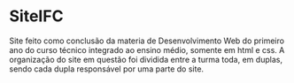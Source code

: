 # SiteIFC
 Site feito como conclusão da materia de Desenvolvimento Web do primeiro ano do curso técnico integrado ao ensino médio, somente em html e css.
 A organização do site em questão foi dividida entre a turma toda, em duplas, sendo cada dupla responsável por uma parte do site.
